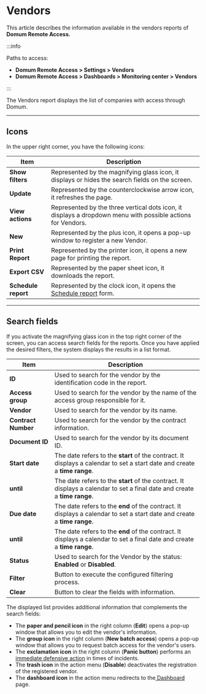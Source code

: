 # Vendors

This article describes the information available in the vendors reports of **Domum Remote Access.**

:::info

Paths to access:

* **Domum Remote Access > Settings > Vendors**
* **Domum Remote Access > Dashboards > Monitoring center > Vendors**

:::

The Vendors report displays the list of companies with access through Domum.

* * *
## Icons
In the upper right corner, you have the following icons:

| Item | Description |
| --- | --- |
| **Show filters** | Represented by the magnifying glass icon, it displays or hides the search fields on the screen. |
| **Update** | Represented by the counterclockwise arrow icon, it refreshes the page. |
| **View actions**| Represented by the three vertical dots icon, it displays a dropdown menu with possible actions for Vendors. |
| **New**| Represented by the plus icon, it opens a pop-up window to register a new Vendor. |
| **Print Report** | Represented by the printer icon, it opens a new page for printing the report. |
| **Export CSV** | Represented by the paper sheet icon, it downloads the report. |
| **Schedule report** | Represented by the clock icon, it opens the [Schedule report](/v3-32/docs/general-information-how-to-issue-download-and-schedule-device-reports) form. |

* * *
## Search fields
If you activate the magnifying glass icon in the top right corner of the screen, you can access search fields for the reports. Once you have applied the desired filters, the system displays the results in a list format.


| Item | Description |
| --- | --- |
| **ID** | Used to search for the vendor by the identification code in the report.  |
| **Access group** | Used to search for the vendor by the name of the access group responsible for it. |
| **Vendor** | Used to search for the vendor by its name. |
| **Contract Number** | Used to search for the vendor by the contract information.	 |
| **Document ID** | Used to search for the vendor by its document ID. |
| **Start date** | The date refers to the **start** of the contract. It displays a calendar to set a start date and create a **time range**. |
| **until** | The date refers to the **start** of the contract. It displays a calendar to set a final date and create a **time range**. |
| **Due date** | The date refers to the **end** of the contract. It displays a calendar to set a start date and create a **time range**. |
| **until** | The date refers to the **end** of the contract. It displays a calendar to set a final date and create a **time range**. |
| **Status**|  Used to search for the Vendor by the status: **Enabled** or **Disabled**.|
| **Filter**| Button to execute the configured filtering process. |
| **Clear** | Button to clear the fields with information. |

The displayed list provides additional information that complements the search fields:

* The **paper and pencil icon** in the right column (**Edit**) opens a pop-up window that allows you to edit the vendor's information.
* The **group icon** in the right column (**New batch access**) opens a pop-up window that allows you to request batch access for the vendor's users.
* The **exclamation icon** in the right column (**Panic button**) performs an [immediate defensive action](/v3-32/docs/domum-panic-button) in times of incidents.
* The **trash icon** in the action menu (**Disable**) deactivates the registration of the registered vendor.
* The **dashboard icon** in the action menu redirects to the[ Dashboard](/v3-32/docs/domum-dashboard-vendors) page.
